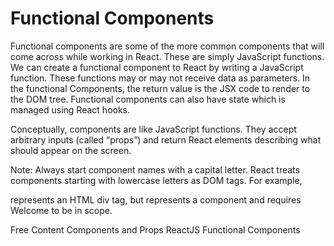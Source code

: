 # Functional Components

Functional components are some of the more common components that will come across while working in React. These are simply JavaScript functions. We can create a functional component to React by writing a JavaScript function. These functions may or may not receive data as parameters. In the functional Components, the return value is the JSX code to render to the DOM tree. Functional components can also have state which is managed using React hooks.

Conceptually, components are like JavaScript functions. They accept arbitrary inputs (called “props”) and return React elements describing what should appear on the screen.

Note: Always start component names with a capital letter.
React treats components starting with lowercase letters as DOM tags. For example, <div /> represents an HTML div tag, but <Welcome /> represents a component and requires Welcome to be in scope.

<ResourceGroupTitle>Free Content</ResourceGroupTitle>
<BadgeLink colorScheme='blue' badgeText='Official Docs' href='https://reactjs.org/docs/components-and-props.html#function-and-class-components'>Components and Props</BadgeLink>
<BadgeLink colorScheme='yellow' badgeText='Read' href='https://www.geeksforgeeks.org/reactjs-functional-components/'>ReactJS Functional Components</BadgeLink>
